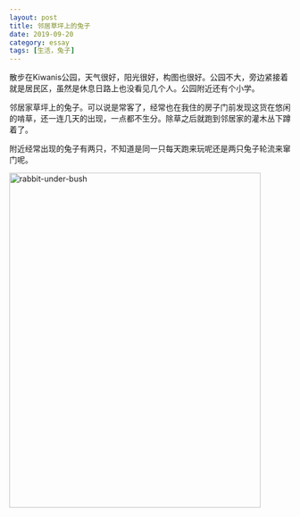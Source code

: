 ```yaml
---
layout: post
title: 邻居草坪上的兔子
date: 2019-09-20
category: essay
tags: [生活，兔子]
---
```




散步在Kiwanis公园，天气很好，阳光很好，构图也很好。公园不大，旁边紧接着就是居民区，虽然是休息日路上也没看见几个人。公园附近还有个小学。



邻居家草坪上的兔子。可以说是常客了，经常也在我住的房子门前发现这货在悠闲的啃草，还一连几天的出现，一点都不生分。除草之后就跑到邻居家的灌木丛下蹲着了。

附近经常出现的兔子有两只，不知道是同一只每天跑来玩呢还是两只兔子轮流来窜门呢。



<a href="https://www.flickr.com/photos/184889854@N06/48872040218/in/photostream/" title="rabbit-under-bush"><img src="https://live.staticflickr.com/65535/48872040218_414363bbbe_k.jpg" width="450" height="600" alt="rabbit-under-bush"></a>



